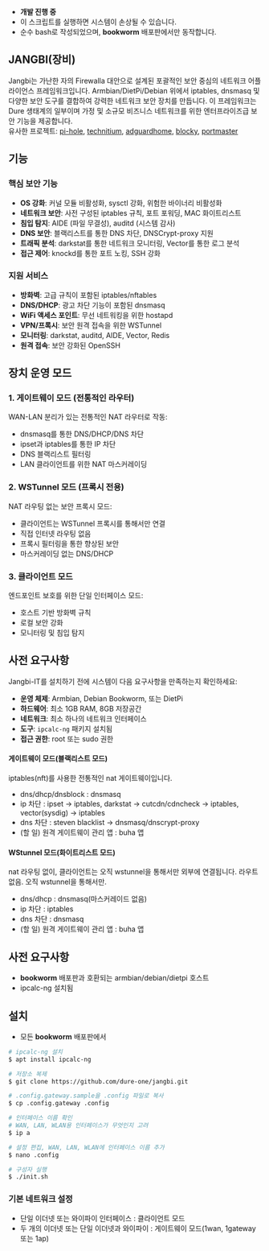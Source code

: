 - **개발 진행 중**
- 이 스크립트를 실행하면 시스템이 손상될 수 있습니다.
- 순수 bash로 작성되었으며, **bookworm** 배포판에서만 동작합니다.

## JANGBI(장비)

Jangbi는 가난한 자의 Firewalla 대안으로 설계된 포괄적인 보안 중심의 네트워크 어플라이언스 프레임워크입니다. Armbian/DietPi/Debian 위에서 iptables, dnsmasq 및 다양한 보안 도구를 결합하여 강력한 네트워크 보안 장치를 만듭니다. 이 프레임워크는 Dure 생태계의 일부이며 가정 및 소규모 비즈니스 네트워크를 위한 엔터프라이즈급 보안 기능을 제공합니다.<br/>
유사한 프로젝트: [pi-hole](https://pi-hole.net/), [technitium](https://technitium.com/dns/), [adguardhome](https://github.com/AdguardTeam/AdGuardHome), [blocky](https://github.com/0xERR0R/blocky), [portmaster](https://github.com/safing/portmaster?tab=readme-ov-file)

## 기능

### 핵심 보안 기능
- **OS 강화**: 커널 모듈 비활성화, sysctl 강화, 위험한 바이너리 비활성화
- **네트워크 보안**: 사전 구성된 iptables 규칙, 포트 포워딩, MAC 화이트리스트
- **침입 탐지**: AIDE (파일 무결성), auditd (시스템 감사)
- **DNS 보안**: 블랙리스트를 통한 DNS 차단, DNSCrypt-proxy 지원
- **트래픽 분석**: darkstat를 통한 네트워크 모니터링, Vector를 통한 로그 분석
- **접근 제어**: knockd를 통한 포트 노킹, SSH 강화

### 지원 서비스
- **방화벽**: 고급 규칙이 포함된 iptables/nftables
- **DNS/DHCP**: 광고 차단 기능이 포함된 dnsmasq
- **WiFi 액세스 포인트**: 무선 네트워킹을 위한 hostapd
- **VPN/프록시**: 보안 원격 접속을 위한 WSTunnel
- **모니터링**: darkstat, auditd, AIDE, Vector, Redis
- **원격 접속**: 보안 강화된 OpenSSH

## 장치 운영 모드

### 1. 게이트웨이 모드 (전통적인 라우터)
WAN-LAN 분리가 있는 전통적인 NAT 라우터로 작동:
- dnsmasq를 통한 DNS/DHCP/DNS 차단
- ipset과 iptables를 통한 IP 차단
- DNS 블랙리스트 필터링
- LAN 클라이언트를 위한 NAT 마스커레이딩

### 2. WSTunnel 모드 (프록시 전용)
NAT 라우팅 없는 보안 프록시 모드:
- 클라이언트는 WSTunnel 프록시를 통해서만 연결
- 직접 인터넷 라우팅 없음
- 프록시 필터링을 통한 향상된 보안
- 마스커레이딩 없는 DNS/DHCP

### 3. 클라이언트 모드
엔드포인트 보호를 위한 단일 인터페이스 모드:
- 호스트 기반 방화벽 규칙
- 로컬 보안 강화
- 모니터링 및 침입 탐지

## 사전 요구사항

Jangbi-IT를 설치하기 전에 시스템이 다음 요구사항을 만족하는지 확인하세요:

- **운영 체제**: Armbian, Debian Bookworm, 또는 DietPi
- **하드웨어**: 최소 1GB RAM, 8GB 저장공간
- **네트워크**: 최소 하나의 네트워크 인터페이스
- **도구**: `ipcalc-ng` 패키지 설치됨
- **접근 권한**: root 또는 sudo 권한

#### 게이트웨이 모드(블랙리스트 모드)
iptables(nft)를 사용한 전통적인 nat 게이트웨이입니다.

* dns/dhcp/dnsblock : dnsmasq
* ip 차단 : ipset -> iptables, darkstat -> cutcdn/cdncheck -> iptables, vector(sysdig) -> iptables
* dns 차단 : steven blacklist -> dnsmasq/dnscrypt-proxy
* (할 일) 원격 게이트웨이 관리 앱 : buha 앱

#### WStunnel 모드(화이트리스트 모드)
nat 라우팅 없이, 클라이언트는 오직 wstunnel을 통해서만 외부에 연결됩니다. 라우트 없음. 오직 wstunnel을 통해서만.

* dns/dhcp : dnsmasq(마스커레이드 없음)
* ip 차단 : iptables
* dns 차단 : dnsmasq
* (할 일) 원격 게이트웨이 관리 앱 : buha 앱

## 사전 요구사항
- **bookworm** 배포판과 호환되는 armbian/debian/dietpi 호스트
- ipcalc-ng 설치됨

## 설치
- 모든 **bookworm** 배포판에서

```bash
# ipcalc-ng 설치
$ apt install ipcalc-ng

# 저장소 복제
$ git clone https://github.com/dure-one/jangbi.git

# .config.gateway.sample을 .config 파일로 복사
$ cp .config.gateway .config

# 인터페이스 이름 확인
# WAN, LAN, WLAN용 인터페이스가 무엇인지 고려
$ ip a

# 설정 편집, WAN, LAN, WLAN에 인터페이스 이름 추가
$ nano .config

# 구성자 실행
$ ./init.sh
```

### 기본 네트워크 설정
* 단일 이더넷 또는 와이파이 인터페이스 : 클라이언트 모드
* 두 개의 이더넷 또는 단일 이더넷과 와이파이 : 게이트웨이 모드(1wan, 1gateway 또는 1ap)